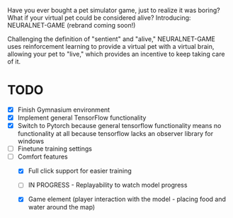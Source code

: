 Have you ever bought a pet simulator game, just to realize it was boring? What if your virtual pet could be considered alive? Introducing: NEURALNET-GAME (rebrand coming soon!)

Challenging the definition of "sentient" and "alive," NEURALNET-GAME uses reinforcement learning to provide a virtual pet with a virtual brain, allowing your pet to "live," which provides an incentive to keep taking care of it. 

# TODO
- [x] Finish Gymnasium environment
- [x] Implement general TensorFlow functionality
- [x] Switch to Pytorch because general tensorflow functionality means no functionality at all because tensorflow lacks an observer library for windows
- [ ] Finetune training settings
- [ ] Comfort features
  - [x] Full click support for easier training
  - [ ] IN PROGRESS - Replayability to watch model progress
  - [x] Game element (player interaction with the model - placing food and water around the map)

